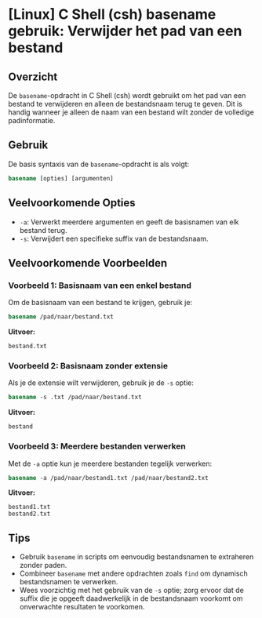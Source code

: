 # [Linux] C Shell (csh) basename gebruik: Verwijder het pad van een bestand

## Overzicht
De `basename`-opdracht in C Shell (csh) wordt gebruikt om het pad van een bestand te verwijderen en alleen de bestandsnaam terug te geven. Dit is handig wanneer je alleen de naam van een bestand wilt zonder de volledige padinformatie.

## Gebruik
De basis syntaxis van de `basename`-opdracht is als volgt:

```csh
basename [opties] [argumenten]
```

## Veelvoorkomende Opties
- `-a`: Verwerkt meerdere argumenten en geeft de basisnamen van elk bestand terug.
- `-s`: Verwijdert een specifieke suffix van de bestandsnaam.

## Veelvoorkomende Voorbeelden

### Voorbeeld 1: Basisnaam van een enkel bestand
Om de basisnaam van een bestand te krijgen, gebruik je:

```csh
basename /pad/naar/bestand.txt
```
**Uitvoer:**
```
bestand.txt
```

### Voorbeeld 2: Basisnaam zonder extensie
Als je de extensie wilt verwijderen, gebruik je de `-s` optie:

```csh
basename -s .txt /pad/naar/bestand.txt
```
**Uitvoer:**
```
bestand
```

### Voorbeeld 3: Meerdere bestanden verwerken
Met de `-a` optie kun je meerdere bestanden tegelijk verwerken:

```csh
basename -a /pad/naar/bestand1.txt /pad/naar/bestand2.txt
```
**Uitvoer:**
```
bestand1.txt
bestand2.txt
```

## Tips
- Gebruik `basename` in scripts om eenvoudig bestandsnamen te extraheren zonder paden.
- Combineer `basename` met andere opdrachten zoals `find` om dynamisch bestandsnamen te verwerken.
- Wees voorzichtig met het gebruik van de `-s` optie; zorg ervoor dat de suffix die je opgeeft daadwerkelijk in de bestandsnaam voorkomt om onverwachte resultaten te voorkomen.